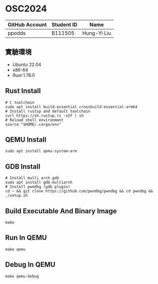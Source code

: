# OSC2024

| GitHub Account | Student ID | Name        |
| -------------- | ---------- | ----------- |
| ppodds         | B111505    | Hung-Yi Liu |

## 實驗環境

- Ubuntu 22.04
- x86-64
- Rust 1.76.0

## Rust Install

```shell
# C toolchain
sudo apt install build-essential crossbuild-essential-arm64
# Install rustup and default toolchain
curl https://sh.rustup.rs -sSf | sh
# Reload shell environment
source "$HOME/.cargo/env"
```

## QEMU Install

```shell
sudo apt install qemu-system-arm
```

## GDB Install

```shell
# Install multi arch gdb
sudo apt install gdb-multiarch
# Install pwndbg (gdb plugin)
cd ~ && git clone https://github.com/pwndbg/pwndbg && cd pwndbg && ./setup.sh
```

## Build Executable And Binary Image

```shell
make
```

## Run In QEMU

```shell
make qemu
```

## Debug In QEMU

```shell
make qemu-debug
```
